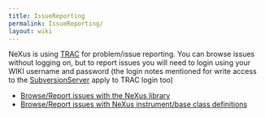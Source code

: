 ```yaml
---
title: IssueReporting
permalink: IssueReporting/
layout: wiki
---
```


NeXus is using [TRAC](http://trac.edgewall.org) for problem/issue
reporting. You can browse issues without logging on, but to report
issues you will need to login using your WIKI username and password (the
login notes mentioned for write access to the
[SubversionServer](SubversionServer "wikilink") apply to TRAC login too)

-   [Browse/Report issues with the NeXus
    library](http://trac.nexusformat.org/code)
-   [Browse/Report issues with NeXus instrument/base class
    definitions](http://trac.nexusformat.org/definitions)

